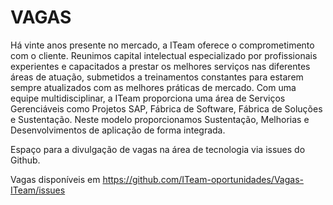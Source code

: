 # VAGAS
Há vinte anos presente no mercado, a ITeam oferece o comprometimento com o cliente.
Reunimos capital intelectual especializado por profissionais experientes e capacitados a prestar os melhores serviços nas diferentes áreas de atuação, submetidos a treinamentos constantes para estarem sempre atualizados com as melhores práticas de mercado.
Com uma equipe multidisciplinar, a ITeam proporciona uma área de Serviços Gerenciáveis como Projetos SAP, Fábrica de Software, Fábrica de Soluções e Sustentação. Neste modelo proporcionamos Sustentação, Melhorias e Desenvolvimentos de aplicação de forma integrada.

Espaço para a divulgação de vagas na área de tecnologia via issues do Github.

Vagas disponíveis em https://github.com/ITeam-oportunidades/Vagas-ITeam/issues
